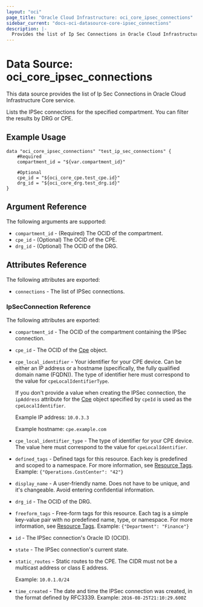 ```yaml
---
layout: "oci"
page_title: "Oracle Cloud Infrastructure: oci_core_ipsec_connections"
sidebar_current: "docs-oci-datasource-core-ipsec_connections"
description: |-
  Provides the list of Ip Sec Connections in Oracle Cloud Infrastructure Core service
---
```


# Data Source: oci_core_ipsec_connections
This data source provides the list of Ip Sec Connections in Oracle Cloud Infrastructure Core service.

Lists the IPSec connections for the specified compartment. You can filter the
results by DRG or CPE.


## Example Usage

```hcl
data "oci_core_ipsec_connections" "test_ip_sec_connections" {
	#Required
	compartment_id = "${var.compartment_id}"

	#Optional
	cpe_id = "${oci_core_cpe.test_cpe.id}"
	drg_id = "${oci_core_drg.test_drg.id}"
}
```

## Argument Reference

The following arguments are supported:

* `compartment_id` - (Required) The OCID of the compartment.
* `cpe_id` - (Optional) The OCID of the CPE.
* `drg_id` - (Optional) The OCID of the DRG.


## Attributes Reference

The following attributes are exported:

* `connections` - The list of IPSec connections.

### IpSecConnection Reference

The following attributes are exported:

* `compartment_id` - The OCID of the compartment containing the IPSec connection.
* `cpe_id` - The OCID of the [Cpe](https://docs.cloud.oracle.com/iaas/api/#/en/iaas/20160918/Cpe/) object.
* `cpe_local_identifier` - Your identifier for your CPE device. Can be either an IP address or a hostname (specifically, the fully qualified domain name (FQDN)). The type of identifier here must correspond to the value for `cpeLocalIdentifierType`.

	If you don't provide a value when creating the IPSec connection, the `ipAddress` attribute for the [Cpe](https://docs.cloud.oracle.com/iaas/api/#/en/iaas/20160918/Cpe/) object specified by `cpeId` is used as the `cpeLocalIdentifier`.

	Example IP address: `10.0.3.3`

	Example hostname: `cpe.example.com` 
* `cpe_local_identifier_type` - The type of identifier for your CPE device. The value here must correspond to the value for `cpeLocalIdentifier`. 
* `defined_tags` - Defined tags for this resource. Each key is predefined and scoped to a namespace. For more information, see [Resource Tags](https://docs.cloud.oracle.com/iaas/Content/General/Concepts/resourcetags.htm).  Example: `{"Operations.CostCenter": "42"}` 
* `display_name` - A user-friendly name. Does not have to be unique, and it's changeable. Avoid entering confidential information. 
* `drg_id` - The OCID of the DRG.
* `freeform_tags` - Free-form tags for this resource. Each tag is a simple key-value pair with no predefined name, type, or namespace. For more information, see [Resource Tags](https://docs.cloud.oracle.com/iaas/Content/General/Concepts/resourcetags.htm).  Example: `{"Department": "Finance"}` 
* `id` - The IPSec connection's Oracle ID (OCID).
* `state` - The IPSec connection's current state.
* `static_routes` - Static routes to the CPE. The CIDR must not be a multicast address or class E address.

	

	Example: `10.0.1.0/24` 
* `time_created` - The date and time the IPSec connection was created, in the format defined by RFC3339.  Example: `2016-08-25T21:10:29.600Z` 

